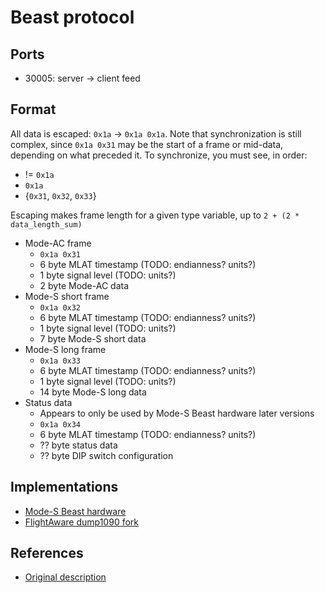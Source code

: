 # Beast protocol

## Ports

* 30005: server -> client feed

## Format

All data is escaped: `0x1a` -> `0x1a 0x1a`. Note that synchronization is still
complex, since `0x1a 0x31` may be the start of a frame or mid-data, depending
on what preceded it. To synchronize, you must see, in order:
* != `0x1a`
* `0x1a`
* {`0x31`, `0x32`, `0x33`}

Escaping makes frame length for a given type variable, up to
`2 + (2 * data_length_sum)`


* Mode-AC frame
  * `0x1a 0x31`
  * 6 byte MLAT timestamp (TODO: endianness? units?)
  * 1 byte signal level (TODO: units?)
  * 2 byte Mode-AC data
* Mode-S short frame
  * `0x1a 0x32`
  * 6 byte MLAT timestamp (TODO: endianness? units?)
  * 1 byte signal level (TODO: units?)
  * 7 byte Mode-S short data
* Mode-S long frame
  * `0x1a 0x33`
  * 6 byte MLAT timestamp (TODO: endianness? units?)
  * 1 byte signal level (TODO: units?)
  * 14 byte Mode-S long data
* Status data
  * Appears to only be used by Mode-S Beast hardware later versions
  * `0x1a 0x34`
  * 6 byte MLAT timestamp (TODO: endianness? units?)
  * ?? byte status data
  * ?? byte DIP switch configuration

## Implementations

* [Mode-S Beast hardware](http://modesbeast.com/scope.html)
* [FlightAware dump1090 fork](https://flightaware.com/adsb/piaware/install)

## References

* [Original description](http://wiki.modesbeast.com/Mode-S_Beast:Data_Output_Formats)
